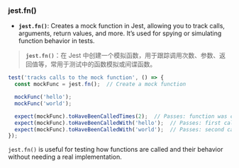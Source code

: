 ### jest.fn()

- **`jest.fn()`**: Creates a mock function in Jest, allowing you to track calls, arguments, return values, and more. It’s used for spying or simulating function behavior in tests.

> **`jest.fn()`**：在 Jest 中创建一个模拟函数，用于跟踪调用次数、参数、返回值等，常用于测试中的函数模拟或间谍函数。

```js
test('tracks calls to the mock function', () => {
  const mockFunc = jest.fn();  // Create a mock function

  mockFunc('hello');
  mockFunc('world');

  expect(mockFunc).toHaveBeenCalledTimes(2);  // Passes: function was called twice
  expect(mockFunc).toHaveBeenCalledWith('hello');  // Passes: first call was with 'hello'
  expect(mockFunc).toHaveBeenCalledWith('world');  // Passes: second call was with 'world'
});
```

`jest.fn()` is useful for testing how functions are called and their behavior without needing a real implementation.